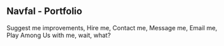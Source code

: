 ## Navfal - Portfolio

Suggest me improvements, Hire me, Contact me, Message me, Email me, Play Among Us with me, wait, what?
